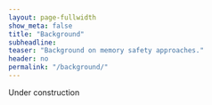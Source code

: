 ```yaml
---
layout: page-fullwidth
show_meta: false
title: "Background"
subheadline:
teaser: "Background on memory safety approaches."
header: no
permalink: "/background/"
---
```


Under construction